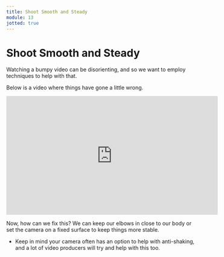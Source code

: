 ```yaml
---
title: Shoot Smooth and Steady
module: 13
jotted: true
---
```


# Shoot Smooth and Steady

Watching a bumpy video can be disorienting, and so we want to employ techniques to help with that.  

Below is a video where things have gone a little wrong.

<!-- shaky video-->

<iframe width="560" height="315" src="https://www.youtube.com/embed/ZNYZkYge5aA" frameborder="0" allow="accelerometer; autoplay; encrypted-media; gyroscope; picture-in-picture" allowfullscreen></iframe>

Now, how can we fix this? We can keep our elbows in close to our body or set the camera on a fixed surface to keep things more stable.

<!-- fixed video -->

* Keep in mind your camera often has an option to help with anti-shaking, and a lot of video producers will try and help with this too.